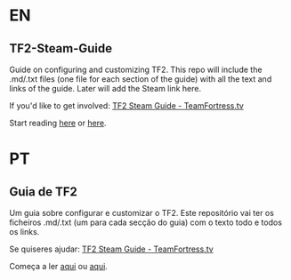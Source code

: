 # EN
## TF2-Steam-Guide

Guide on configuring and customizing TF2.
This repo will include the .md/.txt files (one file for each section of the guide) with all the text and links of the guide.
Later will add the Steam link here.

If you'd like to get involved: [TF2 Steam Guide - TeamFortress.tv](http://www.teamfortress.tv/26085/tf2-steam-guide)

Start reading [here](./EN/Intro.md) or [here](http://siiky.github.io/TF2-Steam-Guide/EN/Intro.md.html).

# PT
## Guia de TF2

Um guia sobre configurar e customizar o TF2. Este repositório vai ter os ficheiros .md/.txt (um para cada secção do guia) com o texto todo e todos os links.

Se quiseres ajudar: [TF2 Steam Guide - TeamFortress.tv](http://www.teamfortress.tv/26085/tf2-steam-guide)

Começa a ler [aqui](./PT/Intro.md) ou [aqui](http://siiky.github.io/TF2-Steam-Guide/PT/Intro.md.html).
